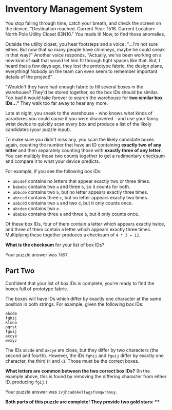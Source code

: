 # Inventory Management System 
You stop falling through time, catch your breath, and check the screen on the device. 
"Destination reached. Current Year: 1518. Current Location: North Pole Utility Closet 
83N10." You made it! Now, to find those anomalies.

Outside the utility closet, you hear footsteps and a voice. "...I'm not sure either. 
But now that so many people have chimneys, maybe he could sneak in that way?" Another 
voice responds, "Actually, we've been working on a new kind of __suit__ that would let 
him fit through tight spaces like that. But, I heard that a few days ago, they lost 
the prototype fabric, the design plans, everything! Nobody on the team can even seem 
to remember important details of the project!"

"Wouldn't they have had enough fabric to fill several boxes in the warehouse? They'd 
be stored together, so the box IDs should be similar. Too bad it would take forever 
to search the warehouse for __two similar box IDs..."__ They walk too far away to hear 
any more.

Late at night, you sneak to the warehouse - who knows what kinds of paradoxes you 
could cause if you were discovered - and use your fancy wrist device to quickly scan 
every box and produce a list of the likely candidates (your puzzle input).

To make sure you didn't miss any, you scan the likely candidate boxes again, counting 
the number that have an ID containing __exactly two of any letter__ and then separately 
counting those with __exactly three of any letter__. You can multiply those two counts 
together to get a rudimentary [checksum](https://en.wikipedia.org/wiki/Checksum) and 
compare it to what your device predicts.

For example, if you see the following box IDs:

 - `abcdef` contains no letters that appear exactly two or three times.
 - `bababc` contains two `a` and three `b`, so it counts for both.
 - `abbcde` contains two `b`, but no letter appears exactly three times.
 - `abcccd` contains three `c`, but no letter appears exactly two times.
 - `aabcdd` contains two `a` and two `d`, but it only counts once.
 - `abcdee` contains two `e`.
 - `ababab` contains three `a` and three `b`, but it only counts once.

Of these box IDs, four of them contain a letter which appears exactly twice, and 
three of them contain a letter which appears exactly three times. Multiplying these 
together produces a checksum of `4 * 3 = 12`.

__What is the checksum__ for your list of box IDs?

Your puzzle answer was `7657`.

## Part Two 
Confident that your list of box IDs is complete, you're ready to find the boxes full 
of prototype fabric.

The boxes will have IDs which differ by exactly one character at the same position in 
both strings. For example, given the following box IDs:

```
abcde
fghij
klmno
pqrst
fguij
axcye
wvxyz
```

The IDs `abcde` and `axcye` are close, but they differ by two characters (the second 
and fourth). However, the IDs `fghij` and `fguij` differ by exactly one character, 
the third (`h` and `u`). Those must be the correct boxes.

__What letters are common between the two correct box IDs?__ (In the example above, 
this is found by removing the differing character from either ID, producing `fgij`.)

Your puzzle answer was `ivjhcadokeltwgsfsmqwrbnuy`.

__Both parts of this puzzle are complete! They provide two gold stars: \*\*__